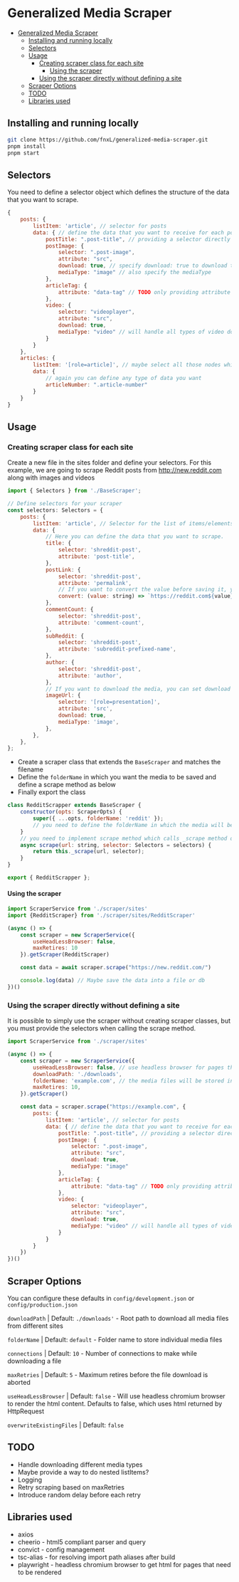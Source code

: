# Generalized Media Scraper

- [Generalized Media Scraper](#generalized-media-scraper)
  - [Installing and running locally](#installing-and-running-locally)
  - [Selectors](#selectors)
  - [Usage](#usage)
    - [Creating scraper class for each site](#creating-scraper-class-for-each-site)
      - [Using the scraper](#using-the-scraper)
    - [Using the scraper directly without defining a site](#using-the-scraper-directly-without-defining-a-site)
  - [Scraper Options](#scraper-options)
  - [TODO](#todo)
  - [Libraries used](#libraries-used)


## Installing and running locally

```bash
git clone https://github.com/fnxL/generalized-media-scraper.git
pnpm install
pnpm start
```


## Selectors

You need to define a selector object which defines the structure of the data that you want to scrape.

```js
{
    posts: {
        listItem: 'article', // selector for posts
        data: { // define the data that you want to receive for each post
            postTitle: ".post-title", // providing a selector directly will resolve to text content
            postImage: {
                selector: ".post-image",
                attribute: "src",
                download: true, // specify download: true to download the media
                mediaType: "image" // also specify the mediaType
            },
            articleTag: {
                attribute: "data-tag" // TODO only providing attribute should run the query on the root listItem / article node
            },
            video: {
                selector: "videoplayer",
                attribute: "src",
                download: true,
                mediaType: "video" // will handle all types of video downloading including m3u8 playlists.
            }
        }
    },
    articles: {
        listItem: '[role=article]', // maybe select all those nodes which have attribute role=article
        data: {
            // again you can define any type of data you want 
            articleNumber: ".article-number"
        }
    }
}
```

## Usage

### Creating scraper class for each site

Create a new file in the sites folder and define your selectors. For this example, we are going to scrape Reddit posts from http://new.reddit.com along with images and videos

```js
import { Selectors } from './BaseScraper';

// Define selectors for your scraper
const selectors: Selectors = {
    posts: {
        listItem: 'article', // Selector for the list of items/elements
        data: {
            // Here you can define the data that you want to scrape.
            title: {
                selector: 'shreddit-post',
                attribute: 'post-title',
            },
            postLink: {
                selector: 'shreddit-post',
                attribute: 'permalink',
                // If you want to convert the value before saving it, you can define a convert call back function.
                convert: (value: string) => `https://reddit.com${value}`,
            },
            commentCount: {
                selector: 'shreddit-post',
                attribute: 'comment-count',
            },
            subReddit: {
                selector: 'shreddit-post',
                attribute: 'subreddit-prefixed-name',
            },
            author: {
                selector: 'shreddit-post',
                attribute: 'author',
            },
            // If you want to download the media, you can set download to true and must provide mediaType
            imageUrl: {
                selector: '[role=presentation]',
                attribute: 'src',
                download: true,
                mediaType: 'image',
            },
        },
    },
};
```

- Create a scraper class that extends the `BaseScraper` and matches the filename
- Define the `folderName` in which you want the media to be saved and define a scrape method as below
- Finally export the class
  
```js
class RedditScrapper extends BaseScraper {
    constructor(opts: ScraperOpts) {
        super({ ...opts, folderName: 'reddit' });
        // you need to define the folderName in which the media will be saved
    }
    // you need to implement scrape method which calls _scrape method of BaseScraper and pass the selectors object that you defined earlier.
    async scrape(url: string, selector: Selectors = selectors) {
        return this._scrape(url, selector);
    }
}

export { RedditScrapper };
```
#### Using the scraper

```js
import ScraperService from './scraper/sites'
import {RedditScraper} from './scraper/sites/RedditScraper'

(async () => {
    const scraper = new ScraperService({
        useHeadLessBrowser: false,
        maxRetires: 10
    }).getScraper(RedditScraper)

    const data = await scraper.scrape("https://new.reddit.com/")

    console.log(data) // Maybe save the data into a file or db
})()
```

### Using the scraper directly without defining a site

It is possible to simply use the scraper without creating scraper classes, but you must provide the selectors when calling the scrape method.

```js
import ScraperService from './scraper/sites'

(async () => {
    const scraper = new ScraperService({
        useHeadLessBrowser: false, // use headless browser for pages that need rendering
        downloadPath: './downloads',
        folderName: 'example.com', // the media files will be stored in downloads/example.com folder
        maxRetires: 10,
    }).getScraper()

    const data = scraper.scrape("https://example.com", {
        posts: {
            listItem: 'article', // selector for posts
            data: { // define the data that you want to receive for each post
                postTitle: ".post-title", // providing a selector directly will resolve to text content
                postImage: {
                    selector: ".post-image",
                    attribute: "src",
                    download: true,
                    mediaType: "image"
                },
                articleTag: {
                    attribute: "data-tag" // TODO only providing attribute should run the query on the root listItem / article node
                },
                video: {
                    selector: "videoplayer",
                    attribute: "src",
                    download: true,
                    mediaType: "video" // will handle all types of video downloading including m3u8 playlists.
                }
            }
        }
    })
})()
```

## Scraper Options

You can configure these defaults in `config/development.json` or `config/production.json`

`downloadPath` | Default: `./downloads'` - Root path to download all media files from different sites

`folderName` | Default: `default` - Folder name to store individual media files

`connections` | Default: `10` - Number of connections to make while downloading a file

`maxRetries` | Default: `5` - Maximum retires before the file download is aborted

`useHeadLessBrowser` | Default: `false` - Will use headless chromium browser to render the html content. Defaults to false, which uses html returned by HttpRequest

`overwriteExistingFiles` | Default: `false`

## TODO

- Handle downloading different media types
- Maybe provide a way to do nested listItems?
- Logging
- Retry scraping based on maxRetries
- Introduce random delay before each retry

## Libraries used

- axios 
- cheerio - html5 compliant parser and query
- convict - config management
- tsc-alias - for resolving import path aliases after build
- playwright - headless chromium browser to get html for pages that need to be rendered
